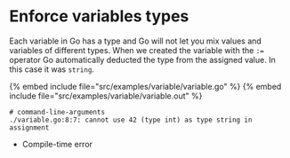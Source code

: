 # Enforce variables types

Each variable in Go has a type and Go will not let you mix values and variables of
different types. When we created the variable with the `:=`
operator Go automatically deducted the type from the assigned value. In this case it was `string`.


{% embed include file="src/examples/variable/variable.go" %}
{% embed include file="src/examples/variable/variable.out" %}

```
# command-line-arguments
./variable.go:8:7: cannot use 42 (type int) as type string in assignment
```

* Compile-time error


